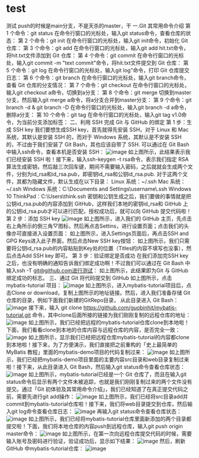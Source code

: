 # test
测试
push的时候是main分支，不是天杀的master，干
一.Git 其常用命令介绍
第 1 个命令：git status
在命令行窗口的光标处，输入git status命令，查看仓库的状态：
第 2 个命令：git init
在命令行窗口的光标处，输入git init命令，初始化 Git 仓库：
第 3 个命令：git add
在命令行窗口的光标处，输入git add hit.txt命令，将hit.txt文件添加到 Git 仓库：
第 4 个命令：git commit
在命令行窗口的光标处，输入git commit -m "text commit"命令，将hit.txt文件提交到 Git 仓库：
第 5 个命令：git log
在命令行窗口的光标处，输入git log"命令，打印 Git 仓库提交日志：
第 6 个命令：git branch
在命令行窗口的光标处，输入git branch命令，查看 Git 仓库的分支情况：
第 7 个命令：git checkout
在命令行窗口的光标处，输入git checkout a命令，切换到a分支：
第 8 个命令：git merge
切换到master分支，然后输入git merge a命令，将a分支合并到master分支：
第 9 个命令：git branch -d & git branch -D
在命令行窗口的光标处，输入git branch -d a命令，删除a分支：
第 10 个命令：git tag
在命令行窗口的光标处，输入git tag v1.0命令，为当前分支添加标签：
二、利用 SSH 完成 Git 与 GitHub 的绑定
第 1 步：生成 SSH key
我们要想生成SSH key，首先就得先安装 SSH，对于 Linux 和 Mac 系统，其默认是安装 SSH 的，而对于 Windows 系统，其默认是不安装 SSH 的，不过由于我们安装了 Git Bash，其也应该自带了 SSH. 可以通过在 Git Bash 中输入ssh命令，查看本机是否安装 SSH：
![image](https://user-images.githubusercontent.com/57259494/164389764-9adf9ac1-ab86-4c95-92b2-c39566f2617e.png)
如上图所示，此结果表示我们已经安装 SSH 啦！接下来，输入ssh-keygen -t rsa命令，表示我们指定 RSA 算法生成密钥，然后敲三次回车键，期间不需要输入密码，之后就就会生成两个文件，分别为id_rsa和id_rsa.pub，即密钥id_rsa和公钥id_rsa.pub. 对于这两个文件，其都为隐藏文件，默认生成在以下目录：
Linux 系统：~/.ssh
Mac 系统：~/.ssh
Windows 系统：C:\Documents and Settings\username\\.ssh
Windows 10 ThinkPad：C:\Users\think\.ssh
密钥和公钥生成之后，我们要做的事情就是把公钥id_rsa.pub的内容添加到 GitHub，这样我们本地的密钥id_rsa和 GitHub 上的公钥id_rsa.pub才可以进行匹配，授权成功后，就可以向 GitHub 提交代码啦！
第 2 步：添加 SSH key
![image](https://user-images.githubusercontent.com/57259494/164389950-22d6f423-a752-4b64-b1e7-5949532b7307.png)
如上图所示，进入我们的 GitHub 主页，先点击右上角所示的倒三角▽图标，然后再点击Settins，进行设置页面；点击我们的头像亦可直接进入设置页面：
如上图所示，进入Settings页面后，再点击SSH and GPG Keys进入此子界面，然后点击New SSH key按钮：
如上图所示，我们只需要将公钥id_rsa.pub的内容粘贴到Key处的位置（Titles的内容不填写也没事），然后点击Add SSH key 即可。
第 3 步：验证绑定是否成功
在我们添加完SSH key之后，也没有明确的通知告诉我们绑定成功啊！不过我们可以通过在 Git Bash 中输入ssh -T git@github.com进行测试：
如上图所示，此结果即为Git 与 GitHub 绑定成功的标志。
三、通过 Git 将代码提交到 GitHub
如上图所示，点击 mybatis-tutorial 项目：
![image](https://user-images.githubusercontent.com/57259494/164390306-a43175a8-e647-4a32-b333-2600a601ba66.png)
如上图所示，进入mybatis-tutorial项目后，点击Clone or download，复制上图所示的地址链接。然后，进入我们准备存储 Git 仓库的目录，例如下面我们新建的GitRepo目录， 从此目录进入 Git Bash：
![image](https://user-images.githubusercontent.com/57259494/164390345-8826d606-fc8e-4372-81f2-aa75d210e16a.png)
接下来，输入
git clone https://github.com/guobinhit/mybatis-tutorial.git 
命令，其中clone后面所接的链接为我们刚刚复制的远程仓库的地址：
![image](https://user-images.githubusercontent.com/57259494/164390403-251c9ada-0b24-4cf6-a675-9ac708e0070c.png)
如上图所示，我们已经把远程的mybatis-tutorial仓库clone到本地啦！下面，我们看看clone到本地的仓库内容与远程仓库的内容，是否完全一致：
![image](https://user-images.githubusercontent.com/57259494/164390437-16d54eae-2d34-4c95-97e5-41c687d5d764.png)
如上图所示，显示我们已经把远程仓库mybatis-tutorial的内容都clone到本地啦！接下来，为了方便演示，我们直接把之前重构的「史上最简单的 MyBatis 教程」里面的mybatis-demo项目的代码复制过来：
![image](https://user-images.githubusercontent.com/57259494/164390467-85118568-d046-4e19-a22c-eb9449b15390.png)
如上图所示，我们已经把mybatis-demo项目里面的主要内容src目录和web目录复制过来啦！接下来，从此目录进入 Git Bash，然后输入git status命令查看仓库状态：
![image](https://user-images.githubusercontent.com/57259494/164390504-1761cf86-d35b-4f07-932f-5f62b978c6b6.png)
如上图所示，mybatis-tutorial已经是一个 Git 仓库了，而且在输入git status命令后显示有两个文件未被追踪，也就是我们刚刚复制过来的两个文件没有提交。通过「Git 初体验及其常用命令介绍」，我们已经知道了在真正提交代码之前，需要先进行git add操作：
![image](https://user-images.githubusercontent.com/57259494/164390541-e96fef23-b7b4-4af0-9a39-37ce78db5518.png)
如上图所示，我们已经将src目录add并commit到mybatis-tutorial仓库啦！接下来，我们将web目录提交到仓库，然后输入git log命令查看仓库日志：
![image](https://user-images.githubusercontent.com/57259494/164390589-e5772d51-f23e-4f1e-ab79-27d4c5a30ed8.png)
再输入git status命令查看仓库状态：
![image](https://user-images.githubusercontent.com/57259494/164390631-b078f158-5a36-401b-a48e-14d9ac3affa8.png)
如上图所示，我们已经将mybatis-tutorial仓库里面新添加的两个目录都提交啦！下面，我们将本地仓库的内容push到远程仓库，输入git push origin master命令：
![image](https://user-images.githubusercontent.com/57259494/164390663-eb34aa94-3c1c-418b-822c-bad6f96f1563.png)
如上图所示，在第一次向远程仓库提交代码的时候，需要输入账号及密码进行验证，验证成功后，显示如下结果：
![image](https://user-images.githubusercontent.com/57259494/164390694-094a2de8-db80-44c4-b84c-c5341a87850b.png)
然后，刷新 GitHub 中mybatis-tutorial仓库：
![image](https://user-images.githubusercontent.com/57259494/164390724-ebe3a9bc-5f2b-4c91-9726-c5f01265d73e.png)






